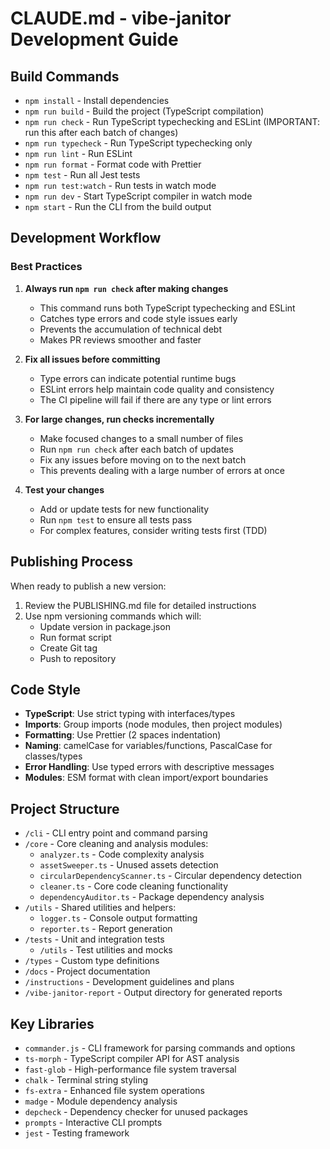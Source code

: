 # CLAUDE.md - vibe-janitor Development Guide

## Build Commands
- `npm install` - Install dependencies
- `npm run build` - Build the project (TypeScript compilation)
- `npm run check` - Run TypeScript typechecking and ESLint (IMPORTANT: run this after each batch of changes)
- `npm run typecheck` - Run TypeScript typechecking only
- `npm run lint` - Run ESLint
- `npm run format` - Format code with Prettier
- `npm test` - Run all Jest tests
- `npm run test:watch` - Run tests in watch mode
- `npm run dev` - Start TypeScript compiler in watch mode
- `npm start` - Run the CLI from the build output

## Development Workflow

### Best Practices

1. **Always run `npm run check` after making changes**
   - This command runs both TypeScript typechecking and ESLint
   - Catches type errors and code style issues early
   - Prevents the accumulation of technical debt
   - Makes PR reviews smoother and faster
   
2. **Fix all issues before committing**
   - Type errors can indicate potential runtime bugs
   - ESLint errors help maintain code quality and consistency
   - The CI pipeline will fail if there are any type or lint errors

3. **For large changes, run checks incrementally**
   - Make focused changes to a small number of files
   - Run `npm run check` after each batch of updates
   - Fix any issues before moving on to the next batch
   - This prevents dealing with a large number of errors at once

4. **Test your changes**
   - Add or update tests for new functionality
   - Run `npm test` to ensure all tests pass
   - For complex features, consider writing tests first (TDD)

## Publishing Process

When ready to publish a new version:

1. Review the PUBLISHING.md file for detailed instructions
2. Use npm versioning commands which will:
   - Update version in package.json
   - Run format script
   - Create Git tag
   - Push to repository

## Code Style
- **TypeScript**: Use strict typing with interfaces/types
- **Imports**: Group imports (node modules, then project modules)
- **Formatting**: Use Prettier (2 spaces indentation)
- **Naming**: camelCase for variables/functions, PascalCase for classes/types
- **Error Handling**: Use typed errors with descriptive messages
- **Modules**: ESM format with clean import/export boundaries

## Project Structure
- `/cli` - CLI entry point and command parsing
- `/core` - Core cleaning and analysis modules:
  - `analyzer.ts` - Code complexity analysis
  - `assetSweeper.ts` - Unused assets detection
  - `circularDependencyScanner.ts` - Circular dependency detection
  - `cleaner.ts` - Core code cleaning functionality
  - `dependencyAuditor.ts` - Package dependency analysis
- `/utils` - Shared utilities and helpers:
  - `logger.ts` - Console output formatting
  - `reporter.ts` - Report generation
- `/tests` - Unit and integration tests
  - `/utils` - Test utilities and mocks
- `/types` - Custom type definitions
- `/docs` - Project documentation
- `/instructions` - Development guidelines and plans
- `/vibe-janitor-report` - Output directory for generated reports

## Key Libraries
- `commander.js` - CLI framework for parsing commands and options
- `ts-morph` - TypeScript compiler API for AST analysis
- `fast-glob` - High-performance file system traversal
- `chalk` - Terminal string styling
- `fs-extra` - Enhanced file system operations
- `madge` - Module dependency analysis
- `depcheck` - Dependency checker for unused packages
- `prompts` - Interactive CLI prompts
- `jest` - Testing framework